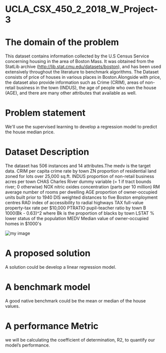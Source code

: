 # UCLA_CSX_450_2_2018_W_Project-3

# The domain of the problem
This dataset contains information collected by the U.S Census Service concerning housing in the area of Boston Mass. It was obtained from the StatLib archive (http://lib.stat.cmu.edu/datasets/boston), and has been used extensively throughout the literature to benchmark algorithms. The Dataset consists of price of houses in various places in Boston.Alongside with price, the dataset also provide information such as Crime (CRIM), areas of non-retail business in the town (INDUS), the age of people who own the house (AGE), and there are many other attributes that available as well. 

# Problem statement
We'll use the supervised learning to develop a regression model to predict the house median price. 

# Dataset Description
The dataset has 506 instances and 14 attributes.The medv is the target data. 
 CRIM     per capita crime rate by town
 ZN       proportion of residential land zoned for lots over 25,000 sq.ft.
 INDUS    proportion of non-retail business acres per town
 CHAS     Charles River dummy variable (= 1 if tract bounds river; 0 otherwise)
 NOX      nitric oxides concentration (parts per 10 million)
 RM       average number of rooms per dwelling
 AGE      proportion of owner-occupied units built prior to 1940
 DIS      weighted distances to five Boston employment centres
 RAD      index of accessibility to radial highways
 TAX      full-value property-tax rate per $10,000
 PTRATIO  pupil-teacher ratio by town
 B        1000(Bk - 0.63)^2 where Bk is the proportion of blacks by town
 LSTAT    % lower status of the population
 MEDV     Median value of owner-occupied homes in $1000's
 
![my image](https://github.com/lssnadia/UCLA_CSX_450_2_2018_W_Project-3/blob/master/Screen%20Shot%202018-02-15%20at%2011.08.02%20PM.png)

# A proposed solution
A solution could be develop a linear regression model.

# A benchmark model
A good native benchmark could be the mean or median of the house values.

# A performance Metric
we will be calculating the coefficient of determination, R2, to quantify our model’s performance. 
